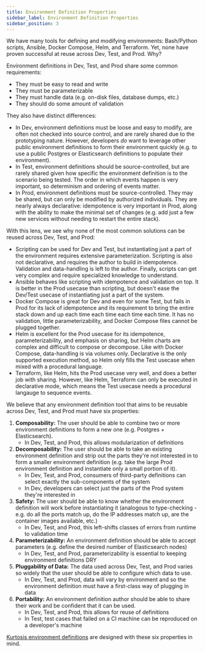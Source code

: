 ```yaml
---
title: Environment Definition Properties
sidebar_label: Environment Definition Properties
sidebar_position: 3
---
```


We have many tools for defining and modifying environments: Bash/Python scripts, Ansible, Docker Compose, Helm, and Terraform. Yet, none have proven successful at reuse across Dev, Test, and Prod. Why?

Environment definitions in Dev, Test, and Prod share some common requirements:

- They must be easy to read and write
- They must be parameterizable
- They must handle data (e.g. on-disk files, database dumps, etc.)
- They should do some amount of validation

They also have distinct differences:

- In Dev, environment definitions must be loose and easy to modify, are often not checked into source control, and are rarely shared due to the prototyping nature. However, developers _do_ want to leverage other public environment definitions to form their environment quickly (e.g. to use a public Postgres or Elasticsearch definitions to populate their environment).
- In Test, environment definitions should be source-controlled, but are rarely shared given how specific the environment definition is to the scenario being tested. The order in which events happen is very important, so determinism and ordering of events matter.
- In Prod, environment definitions must be source-controlled. They may be shared, but can only be modified by authorized individuals. They are nearly always declarative: idempotence is very important in Prod, along with the ability to make the minimal set of changes (e.g. add just a few new services without needing to restart the entire stack).

With this lens, we see why none of the most common solutions can be reused across Dev, Test, and Prod:

- Scripting can be used for Dev and Test, but instantiating just a part of the environment requires extensive parameterization. Scripting is also not declarative, and requires the author to build in idempotence. Validation and data-handling is left to the author. Finally, scripts can get very complex and require specialized knowledge to understand.
- Ansible behaves like scripting with idempotence and validation on top. It is better in the Prod usecase than scripting, but doesn't ease the Dev/Test usecase of instantiating just a part of the system.
- Docker Compose is great for Dev and even for some Test, but fails in Prod for its lack of idempotence and its requirement to bring the entire stack down and up each time each time each time each time. It has no validation, little parameterizability, and Docker Compose files cannot be plugged together.
- Helm is excellent for the Prod usecase for its idempotence, parameterizability, and emphasis on sharing, but Helm charts are complex and difficult to compose or decompose. Like with Docker Compose, data-handling is via volumes only. Declarative is the only supported execution method, so Helm only fills the Test usecase when mixed with a procedural language.
- Terraform, like Helm, hits the Prod usecase very well, and does a better job with sharing. However, like Helm, Terraform can only be executed in declarative mode, which means the Test usecase needs a procedural langauge to sequence events.

We believe that any environment definition tool that aims to be reusable across Dev, Test, and Prod must have six properties:

1. **Composability:** The user should be able to combine two or more environment definitions to form a new one (e.g. Postgres + Elasticsearch).
    - In Dev, Test, and Prod, this allows modularization of definitions
1. **Decomposability:** The user should be able to take an existing environment definition and strip out the parts they're not interested in to form a smaller environment definition (e.g. take the large Prod environment definition and instantiate only a small portion of it).
    - In Dev, Test, and Prod, consumers of third-party definitions can select exactly the sub-components of the system
    - In Dev, developers can select just the parts of the Prod system they're interested in
1. **Safety:** The user should be able to know whether the environment definition will work before instantiating it (analogous to type-checking - e.g. do all the ports match up, do the IP addresses match up, are the container images available, etc.)
    - In Dev, Test, and Prod, this left-shifts classes of errors from runtime to validation time
1. **Parameterizability:** An environment definition should be able to accept parameters (e.g. define the desired number of Elasticsearch nodes)
    - In Dev, Test, and Prod, parameterizability is essential to keeping environment definitions DRY
1. **Pluggability of Data:** The data used across Dev, Test, and Prod varies so widely that the user should be able to configure which data to use.
    - In Dev, Test, and Prod, data will vary by environment and so the environment definition must have a first-class way of plugging in data
1. **Portability:** An environment definition author should be able to share their work and be confident that it can be used.
    - In Dev, Test, and Prod, this allows for reuse of definitions
    - In Test, test cases that failed on a CI machine can be reproduced on a developer's machine

[Kurtosis environment definitions][starlark] are designed with these six properties in mind.


[starlark]: ./starlark.md
